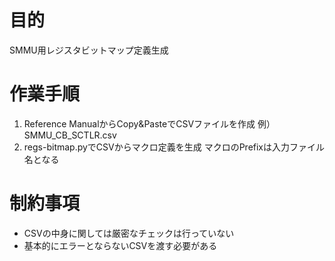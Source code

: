 # 目的

SMMU用レジスタビットマップ定義生成

# 作業手順

1. Reference ManualからCopy&PasteでCSVファイルを作成
   例）SMMU_CB_SCTLR.csv
2. regs-bitmap.pyでCSVからマクロ定義を生成
   マクロのPrefixは入力ファイル名となる

# 制約事項

* CSVの中身に関しては厳密なチェックは行っていない
* 基本的にエラーとならないCSVを渡す必要がある
